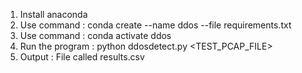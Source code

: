 1) Install anaconda
2) Use command : conda create --name ddos --file requirements.txt
3) Use command : conda activate ddos
4) Run the program : python ddosdetect.py <TEST_PCAP_FILE>
5) Output : File called results.csv